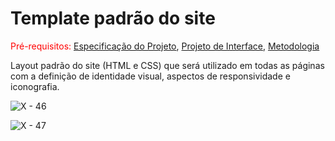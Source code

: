 # Template padrão do site

<span style="color:red">Pré-requisitos: <a href="2-Especificação do Projeto.md"> Especificação do Projeto</a></span>, <a href="3-Projeto de Interface.md"> Projeto de Interface</a>, <a href="4-Metodologia.md"> Metodologia</a>

Layout padrão do site (HTML e CSS) que será utilizado em todas as páginas com a definição de identidade visual, aspectos de responsividade e iconografia.

![X - 46](https://user-images.githubusercontent.com/62656936/168491487-6bcd44de-21df-48d2-844c-4ac2d7ec7c80.png)


![X - 47](https://user-images.githubusercontent.com/62656936/168491615-ad2cad08-c46b-44ae-ad95-6ead32d1b442.png)
